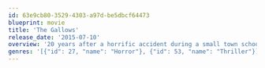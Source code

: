 ```yaml
---
id: 63e9cb80-3529-4303-a97d-be5dbcf64473
blueprint: movie
title: 'The Gallows'
release_date: '2015-07-10'
overview: '20 years after a horrific accident during a small town school play, students at the school resurrect the failed show in a misguided attempt to honor the anniversary of the tragedy - but soon discover that some things are better left alone.'
genres: '[{"id": 27, "name": "Horror"}, {"id": 53, "name": "Thriller"}]'
---
```

